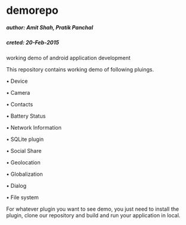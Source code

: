 # demorepo
##### author: Amit Shah, Pratik Panchal
##### creted: 20-Feb-2015

working demo of android application development

This repository contains working demo of following pluings.

• Device

• Camera

• Contacts

• Battery Status

• Network Information

• SQLite plugin

• Social Share

• Geolocation

• Globalization

• Dialog

• File system

For whatever plugin you want to see demo, you just need to install the plugin, clone our repository and build and run your application in local.
